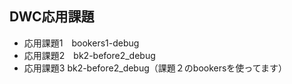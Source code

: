 ## DWC応用課題

- 応用課題1　bookers1-debug
- 応用課題2　bk2-before2_debug
- 応用課題3  bk2-before2_debug（課題２のbookersを使ってます）
